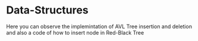 # Data-Structures
Here you can observe the implemintation of AVL Tree insertion and deletion and also a code of how to insert node in Red-Black Tree
